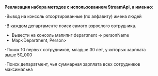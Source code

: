 **Реализация набора методов с использованием StreamApi, а именно:**

-Вывод на консоль отсортированные (по алфавиту) имена людей

-В каждом департаменте поиск самого взрослого сотрудника. 
   * Вывести на консоль мапипнг department -> personName
   * Map<Department, Person>

-Поиск 10 первых сотрудников, младше 30 лет, у которых зарплата выше 50_000

-Поиск депаратмент, чья суммарная зарплата всех сотрудников максимальна

